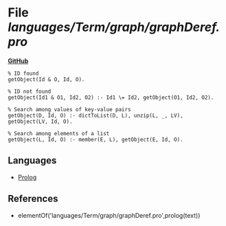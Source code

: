 # File _languages/Term/graph/graphDeref.pro_
**[GitHub](https://github.com/softlang/yas/blob/master/languages/Term/graph/graphDeref.pro)**
```
% ID found
getObject(Id & O, Id, O).

% ID not found
getObject(Id1 & O1, Id2, O2) :- Id1 \= Id2, getObject(O1, Id2, O2).

% Search among values of key-value pairs
getObject(D, Id, O) :- dictToList(D, L), unzip(L, _, LV), getObject(LV, Id, O).

% Search among elements of a list
getObject(L, Id, O) :- member(E, L), getObject(E, Id, O).
```

## Languages
* [Prolog](../languages/Prolog.md)

## References
* elementOf('languages/Term/graph/graphDeref.pro',prolog(text))
